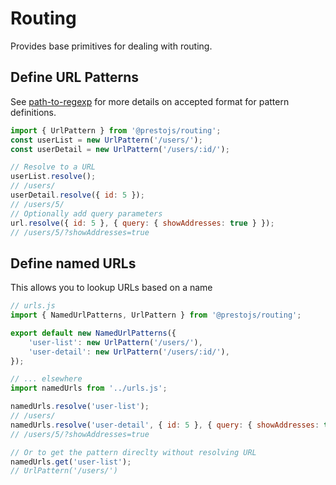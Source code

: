 # Routing

Provides base primitives for dealing with routing.

## Define URL Patterns

See [path-to-regexp](https://github.com/pillarjs/path-to-regexp) for more details on
accepted format for pattern definitions.

```js
import { UrlPattern } from '@prestojs/routing';
const userList = new UrlPattern('/users/');
const userDetail = new UrlPattern('/users/:id/');

// Resolve to a URL
userList.resolve();
// /users/
userDetail.resolve({ id: 5 });
// /users/5/
// Optionally add query parameters
url.resolve({ id: 5 }, { query: { showAddresses: true } });
// /users/5/?showAddresses=true
```

## Define named URLs

This allows you to lookup URLs based on a name

```js
// urls.js
import { NamedUrlPatterns, UrlPattern } from '@prestojs/routing';

export default new NamedUrlPatterns({
    'user-list': new UrlPattern('/users/'),
    'user-detail': new UrlPattern('/users/:id/'),
});

// ... elsewhere
import namedUrls from '../urls.js';

namedUrls.resolve('user-list');
// /users/
namedUrls.resolve('user-detail', { id: 5 }, { query: { showAddresses: true } });
// /users/5/?showAddresses=true

// Or to get the pattern direclty without resolving URL
namedUrls.get('user-list');
// UrlPattern('/users/')
```
